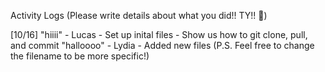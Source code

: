 Activity Logs (Please write details about what you did!! TY!! 💖)

[10/16]
    "hiiii" - Lucas
        - Set up inital files
        - Show us how to git clone, pull, and commit
    "halloooo" - Lydia
        - Added new files 
          (P.S. Feel free to change the filename to be more specific!)
    